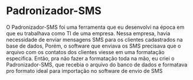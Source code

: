 # Padronizador-SMS

O Padronizador-SMS foi uma ferramenta que eu desenvolvi na época em que eu trabalhava como TI de uma empresa. 
Nessa empresa, havia necessidade de enviar mensagens SMS para os clientes cadastrados na base de dados,
Porém, o software que enviava os SMS precisava que o arquivo com os contatos dos clientes viesse em uma formatação especifica.
Então, pra não fazer a formatação toda na mão, eu criei o Padronizador-SMS, que recebia o arquivo do banco de dados
e formatava pro formato ideal para importação no software de envio de SMS
